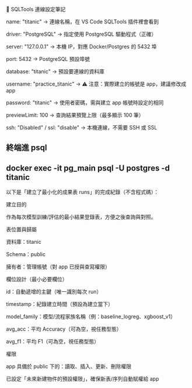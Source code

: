 📒 SQLTools 連線設定筆記

name: "titanic"
→ 連線名稱，在 VS Code SQLTools 插件裡會看到

driver: "PostgreSQL"
→ 指定使用 PostgreSQL 驅動程式（正確）

server: "127.0.0.1"
→ 本機 IP，對應 Docker/Postgres 的 5432 埠

port: 5432
→ PostgreSQL 預設埠號

database: "titanic"
→ 預設要連線的資料庫

username: "practice_titanic"
→ ⚠️ 注意：實際建立的帳號是 app，建議修改成 app

password: "titanic"
→ 使用者密碼，需與建立 app 帳號時設定的相同

previewLimit: 100
→ 查詢結果預覽上限（最多顯示 100 筆）

ssh: "Disabled" / ssl: "disable"
→ 本機連線，不需要 SSH 或 SSL




## 終端進 psql
## docker exec -it pg_main psql -U postgres -d titanic



以下是「建立了最小化的成果表 runs」的完成紀錄（不含程式碼）：

建立目的

作為每次模型訓練/評估的最小結果登錄表，方便之後查詢與對照。

表位置與歸屬

資料庫：titanic

Schema：public

擁有者：管理帳號（對 app 已授與查寫權限）

欄位設計（最小必要欄位）

id：自動遞增的主鍵（唯一識別每次 run）

timestamp：紀錄建立時間（預設為建立當下）

model_family：模型/流程家族名稱（例：baseline_logreg、xgboost_v1）

avg_acc：平均 Accuracy（可為空，視任務型態）

avg_f1：平均 F1（可為空，視任務型態）

權限

app 具備於 public 下的：讀取、插入、更新、刪除權限

已設定「未來新建物件的預設權限」，確保新表/序列自動賦權給 app
















